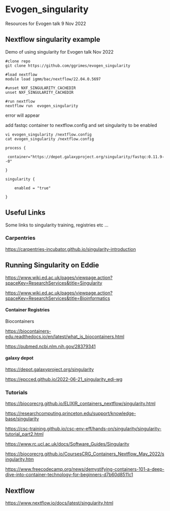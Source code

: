 # Evogen_singularity

Resources for Evogen talk 9 Nov 2022


## Nextflow singularity example

Demo of using singularity for Evogen talk Nov 2022



~~~
#clone repo
git clone https://github.com/ggrimes/evogen_singularity

#load nextflow
module load igmm/bac/nextflow/22.04.0.5697

#unset NXF_SINGULARITY_CACHEDIR
unset NXF_SINGULARITY_CACHEDIR

#run nextflow
nextflow run  evogen_singularity 
~~~

error will appear

add fastqc container to nextflow.config and set singularity to be enabled
~~~
vi evogen_singularity /nextflow.config
cat evogen_singularity /nextflow.config
~~~

~~~
process {

 container="https://depot.galaxyproject.org/singularity/fastqc:0.11.9--0"

}

singularity {

	enabled = "true"

}
~~~

## Useful Links

Some links to singularity training, registries etc ... 

### Carpentries

https://carpentries-incubator.github.io/singularity-introduction


## Running Singularity on Eddie

https://www.wiki.ed.ac.uk/pages/viewpage.action?spaceKey=ResearchServices&title=Singularity​

https://www.wiki.ed.ac.uk/pages/viewpage.action?spaceKey=ResearchServices&title=Bioinformatics​

#### Container Registries

Biocontainers

https://biocontainers-edu.readthedocs.io/en/latest/what_is_biocontainers.html

https://pubmed.ncbi.nlm.nih.gov/28379341

#### galaxy depot

https://depot.galaxyproject.org/singularity

https://epcced.github.io/2022-06-21_singularity_edi-wg

### Tutorials

https://biocorecrg.github.io/ELIXIR_containers_nextflow/singularity.html

https://researchcomputing.princeton.edu/support/knowledge-base/singularity

https://csc-training.github.io/csc-env-eff/hands-on/singularity/singularity-tutorial_part2.html

https://www.rc.ucl.ac.uk/docs/Software_Guides/Singularity

https://biocorecrg.github.io/CoursesCRG_Containers_Nextflow_May_2022/singularity.htm

https://www.freecodecamp.org/news/demystifying-containers-101-a-deep-dive-into-container-technology-for-beginners-d7b60d8511c1

## Nextflow

https://www.nextflow.io/docs/latest/singularity.html


